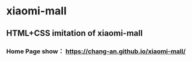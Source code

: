 # xiaomi-mall
## HTML+CSS imitation of  xiaomi-mall
### Home Page show： https://chang-an.github.io/xiaomi-mall/
